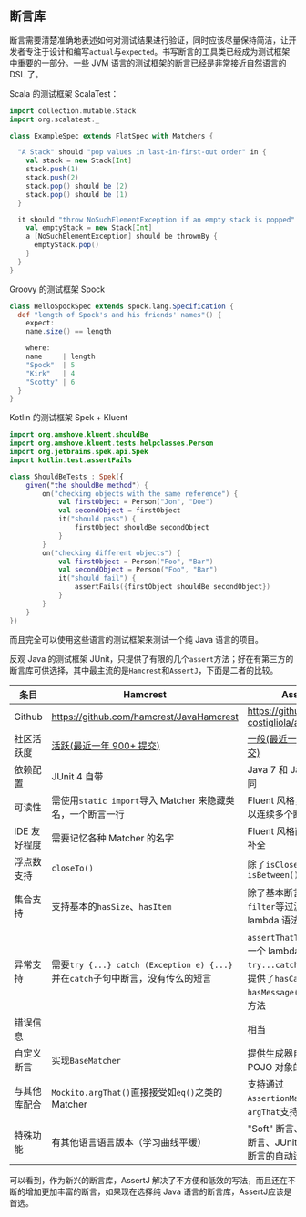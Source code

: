## 断言库

断言需要清楚准确地表述如何对测试结果进行验证，同时应该尽量保持简洁，让开发者专注于设计和编写`actual`与`expected`。书写断言的工具类已经成为测试框架中重要的一部分。一些 JVM 语言的测试框架的断言已经是非常接近自然语言的 DSL 了。

Scala 的测试框架 ScalaTest：
```scala
import collection.mutable.Stack
import org.scalatest._

class ExampleSpec extends FlatSpec with Matchers {

  "A Stack" should "pop values in last-in-first-out order" in {
    val stack = new Stack[Int]
    stack.push(1)
    stack.push(2)
    stack.pop() should be (2)
    stack.pop() should be (1)
  }

  it should "throw NoSuchElementException if an empty stack is popped" in {
    val emptyStack = new Stack[Int]
    a [NoSuchElementException] should be thrownBy {
      emptyStack.pop()
    } 
  }
}
```

Groovy 的测试框架 Spock
```groovy
class HelloSpockSpec extends spock.lang.Specification {
  def "length of Spock's and his friends' names"() {
    expect:
    name.size() == length

    where:
    name     | length
    "Spock"  | 5
    "Kirk"   | 4
    "Scotty" | 6
  }
} 
```

Kotlin 的测试框架 Spek + Kluent
```kotlin
import org.amshove.kluent.shouldBe
import org.amshove.kluent.tests.helpclasses.Person
import org.jetbrains.spek.api.Spek
import kotlin.test.assertFails

class ShouldBeTests : Spek({
    given("the shouldBe method") {
        on("checking objects with the same reference") {
            val firstObject = Person("Jon", "Doe")
            val secondObject = firstObject
            it("should pass") {
                firstObject shouldBe secondObject
            }
        }
        on("checking different objects") {
            val firstObject = Person("Foo", "Bar")
            val secondObject = Person("Foo", "Bar")
            it("should fail") {
                assertFails({firstObject shouldBe secondObject})
            }
        }
    }
})
```

而且完全可以使用这些语言的测试框架来测试一个纯 Java 语言的项目。

反观 Java 的测试框架 JUnit，只提供了有限的几个`assert`方法；好在有第三方的断言库可供选择，其中最主流的是`Hamcrest`和`AssertJ`，下面是二者的比较。

条目 | Hamcrest | AssertJ | 对比结论
---------|----------|---------|---------
 Github | https://github.com/hamcrest/JavaHamcrest | https://github.com/joel-costigliola/assertj-core | 相当
 社区活跃度 | [活跃(最近一年 900+ 提交)](https://www.openhub.net/p/assertj) | [一般(最近一年 200+ 提交)](https://www.openhub.net/p/hamcrest) | AssertJ 更好
 依赖配置 | JUnit 4 自带 | Java 7 和 Java 8 依赖不同 | Hamcrest 更好
 可读性 | 需使用`static import`导入 Matcher 来隐藏类名，一个断言一行 | Fluent 风格，一行语句可以连续多个断言 | AssertJ 更好
 IDE 友好程度 | 需要记忆各种 Matcher 的名字 | Fluent 风格直接可以代码补全 | AssertJ 更好
 浮点数支持 | `closeTo()` | 除了`isCloseTo`，还有`isBetween()`| AssertJ 更好
 集合支持 | 支持基本的`hasSize`、`hasItem` | 除了基本断言之外，还有`filter`等过滤方法，支持 lambda 语法（3.+版本）| AssertJ 更强大 
 异常支持 | 需要`try {...} catch (Exception e) {...}`并在`catch`子句中断言，没有传么的短言 | `assertThatThrownBy`接受一个 lambda 代替`try...catch...`，还额外提供了`hasCause()`、`hasMessage()`等额外断言方法 | AssertJ 更好
 错误信息 |  | 相当 
 自定义断言 | 实现`BaseMatcher` | 提供生成器自动生成 POJO 对象的自定义断言 | AssertJ 更好 
 与其他库配合 | `Mockito.argThat()`直接接受如`eq()`之类的 Matcher | 支持通过`AssertionMatcher`转换成`argThat`支持的Matcher | Hamcrest 更好
 特殊功能 | 有其他语言语言版本（学习曲线平缓） | "Soft" 断言、Predicate 断言、JUnit 和 TestNG 断言的自动迁移 | AssertJ 更好

可以看到，作为新兴的断言库，AssertJ 解决了不方便和低效的写法，而且还在不断的增加更加丰富的断言，如果现在选择纯 Java 语言的断言库，AssertJ应该是首选。
